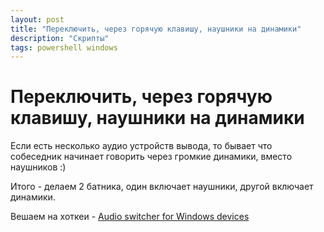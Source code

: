 ```yaml
---
layout: post
title: "Переключить, через горячую клавишу, наушники на динамики"
description: "Скрипты"
tags: powershell windows
---
```


# Переключить, через горячую клавишу, наушники на динамики

Если есть несколько аудио устройств вывода, то бывает что собеседник начинает говорить через громкие динамики, вместо наушников :)


Итого - делаем 2 батника, один включает наушники, другой включает динамики. 


Вешаем на хоткеи - [Audio switcher for Windows devices](https://github.com/william-aqn/audio-switcher)